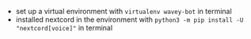- set up a virtual environment with `virtualenv wavey-bot` in terminal
- installed nextcord in the environment with `python3 -m pip install -U "nextcord[voice]"` in terminal
